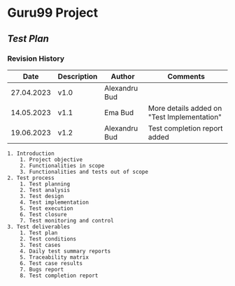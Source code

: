 # Guru99 Project
## ***Test Plan***
### **Revision History**

| Date | Description | Author | Comments |
|---|---|---|---|
| 27.04.2023 | v1.0 | Alexandru Bud |  |
| 14.05.2023 | v1.1 | Ema Bud | More details added on "Test Implementation" |
| 19.06.2023 | v1.2 | Alexandru Bud | Test completion report added |

    1. Introduction
        1. Project objective
        2. Functionalities in scope
        3. Functionalities and tests out of scope
    2. Test process
        1. Test planning
        2. Test analysis
        3. Test design
        4. Test implementation
        5. Test execution
        6. Test closure
        7. Test monitoring and control
    3. Test deliverables
        1. Test plan
        2. Test conditions
        3. Test cases
        4. Daily test summary reports
        5. Traceability matrix
        6. Test case results
        7. Bugs report
        8. Test completion report
